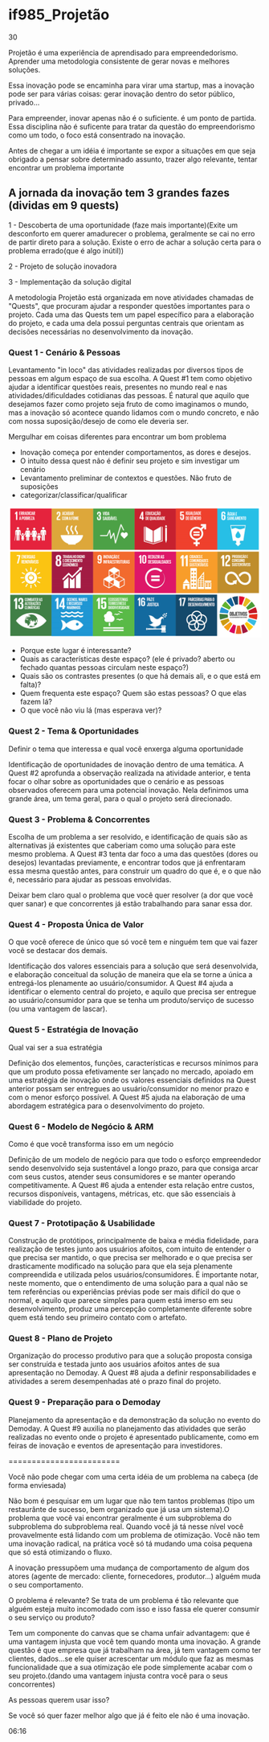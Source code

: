# if985_Projetão

30

Projetão é uma experiência de aprendisado para empreendedorismo. Aprender uma metodologia consistente de gerar novas e melhores soluções.

Essa inovação pode se encaminha para virar uma startup, mas a inovação pode ser para várias coisas: gerar inovação dentro do setor público, privado...

Para empreender, inovar apenas não é o suficiente. é um ponto de partida. Essa disciplina não é suficente para tratar da questão do empreendorismo como um todo, o foco está consentrado na inovação. 


Antes de chegar a um idéia é importante se expor a situações em que seja obrigado a pensar sobre determinado assunto, trazer algo relevante, tentar encontrar um problema importante


## A jornada da inovação tem 3 grandes fazes (dividas em 9 quests)

1 - Descoberta de uma oportunidade (faze mais importante)(Exite um desconforto em querer amadurecer o problema, geralmente se cai no erro de partir direto para a solução. Existe o erro de achar a solução certa para o problema errado(que é algo inútil))

2 - Projeto de solução inovadora

3 - Implementação da solução digital


A metodologia Projetão está organizada em nove atividades chamadas de "Quests", que procuram ajudar a responder questões importantes para o projeto. Cada uma das Quests tem um papel específico para a elaboração do projeto, e cada uma dela possui perguntas centrais que orientam as decisões necessárias no desenvolvimento da inovação.


### Quest 1 - Cenário & Pessoas

Levantamento "in loco" das atividades realizadas por diversos tipos de pessoas em algum espaço de sua escolha. A Quest #1 tem como objetivo ajudar a identificar questões reais, presentes no mundo real e nas atividades/dificuldades cotidianas das pessoas. É natural que aquilo que desejamos fazer como projeto seja fruto de como imaginamos o mundo, mas a inovação só acontece quando lidamos com o mundo concreto, e não com nossa suposição/desejo de como ele deveria ser.

Mergulhar em coisas diferentes para encontrar um bom problema
- Inovação começa por entender comportamentos, as dores e desejos.
- O intuito dessa quest não é definir seu projeto e sim investigar um cenário
- Levantamento preliminar de contextos e questões. Não fruto de suposições
- categorizar/classificar/qualificar 

<img src="./assets/obj_onu.jpg">

- Porque este lugar é interessante?
- Quais as características deste espaço? (ele é privado? aberto ou fechado quantas pessoas circulam neste espaço?)
- Quais são os contrastes presentes (o que há demais ali, e o que está em falta)?
- Quem frequenta este espaço? Quem são estas pessoas? O que elas fazem lá?
- O que você não viu lá (mas esperava ver)?

### Quest 2 - Tema & Oportunidades
Definir o tema que interessa e qual você enxerga alguma oportunidade

Identificação de oportunidades de inovação dentro de uma temática. A Quest #2 aprofunda a observação realizada na atividade anterior, e tenta focar o olhar sobre as oportunidades que o cenário e as pessoas observados oferecem para uma potencial inovação. Nela definimos uma grande área, um tema geral, para o qual o projeto será direcionado.

### Quest 3 - Problema & Concorrentes
Escolha de um problema a ser resolvido, e identificação de quais são as alternativas já existentes que caberiam como uma solução para este mesmo problema. A Quest #3 tenta dar foco a uma das questões (dores ou desejos) levantadas previamente, e encontrar todos que já enfrentaram essa mesma questão antes, para construir um quadro do que é, e o que não é, necessário para ajudar as pessoas envolvidas.


Deixar bem claro qual o problema que você quer resolver (a dor que você quer sanar) e que concorrentes já estão trabalhando para sanar essa dor.

### Quest 4 - Proposta Única de Valor
O que você oferece de único que só você tem e ninguém tem que vai fazer você se destacar dos demais.

Identificação dos valores essenciais para a solução que será desenvolvida, e elaboração conceitual da solução de maneira que ela se torne a única a entregá-los plenamente ao usuário/consumidor. A Quest #4 ajuda a identificar o elemento central do projeto, e aquilo que precisa ser entregue ao usuário/consumidor para que se tenha um produto/serviço de sucesso (ou uma vantagem de lascar).

### Quest 5 - Estratégia de Inovação
Qual vai ser a sua estratégia

Definição dos elementos, funções, características e recursos mínimos para que um produto possa efetivamente ser lançado no mercado, apoiado em uma estratégia de inovação onde os valores essenciais definidos na Quest anterior possam ser entregues ao usuário/consumidor no menor prazo e com o menor esforço possível. A Quest #5 ajuda na elaboração de uma abordagem estratégica para o desenvolvimento do projeto.

### Quest 6 - Modelo de Negócio & ARM
Como é que você transforma isso em um negócio

Definição de um modelo de negócio para que todo o esforço empreendedor sendo desenvolvido seja sustentável a longo prazo, para que consiga arcar com seus custos, atender seus consumidores e se manter operando competitivamente. A Quest #6 ajuda a entender esta relação entre custos, recursos disponíveis, vantagens, métricas, etc. que são essenciais à viabilidade do projeto.

### Quest 7 - Prototipação & Usabilidade

Construção de protótipos, principalmente de baixa e média fidelidade, para realização de testes junto aos usuários afoitos, com intuito de entender o que precisa ser mantido, o que precisa ser melhorado e o que precisa ser drasticamente modificado na solução para que ela seja plenamente compreendida e utilizada pelos usuários/consumidores. É importante notar, neste momento, que o entendimento de uma solução para a qual não se tem referências ou experiências prévias pode ser mais difícil do que o normal, e aquilo que parece simples para quem está imerso em seu desenvolvimento, produz uma percepção completamente diferente sobre quem está tendo seu primeiro contato com o artefato.

### Quest 8 - Plano de Projeto

Organização do processo produtivo para que a solução proposta consiga ser construída e testada junto aos usuários afoitos antes de sua apresentação no Demoday. A Quest #8 ajuda a definir responsabilidades e atividades a serem desempenhadas até o prazo final do projeto.

### Quest 9 - Preparação para o Demoday

Planejamento da apresentação e da demonstração da solução no evento do Demoday. A Quest #9 auxilia no planejamento das atividades que serão realizadas no evento onde o projeto é apresentado publicamente, como em feiras de inovação e eventos de apresentação para investidores.

========================

Você não pode chegar com uma certa idéia de um problema na cabeça (de forma enviesada)

Não bom é pesquisar em um lugar que não tem tantos problemas (tipo um restaurânte de sucesso, bem organizado que já usa um sistema).O problema que você vai encontrar geralmente é um subproblema do subproblema do subproblema real. Quando você já tá nesse nível você provavelmente está lidando com um problema de otimização. Você não tem uma inovação radical, na prática você só tá mudando uma coisa pequena que só está otimizando o fluxo. 


A inovação pressupõem uma mudança de comportamento de algum dos atores (agente de mercado: cliente, fornecedores, produtor...) alguém muda o seu comportamento.

O problema é relevante? Se trata de um problema é tão relevante que alguém esteja muito incomodado com isso e isso fassa ele querer consumir o seu serviço ou produto? 

Tem um componente do canvas que se chama unfair advantagem: que é uma vantagem injusta que você tem quando monta uma inovação. A grande questão é que empresa que já trabalham na área, já tem vantagem como ter clientes, dados...se ele quiser acrescentar um módulo que faz as mesmas funcionalidade que a sua otimização ele pode simplemente acabar com o seu projeto.(dando uma vantagem injusta contra você para o seus concorrentes)

As pessoas querem usar isso?

Se você só quer fazer melhor algo que já é feito ele não é uma inovação.

06:16